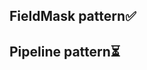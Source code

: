 ## FieldMask pattern✅
[](https://github.com/andreydjurinschi/DesignSoftLabs/tree/main/softLab)
## Pipeline pattern⏳
[](https://github.com/andreydjurinschi/DesignSoftLabs/tree/main/softLab02)
